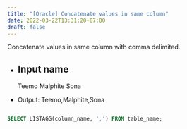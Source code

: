 ```yaml
---
title: "[Oracle] Concatenate values in same column"
date: 2022-03-22T13:31:20+07:00
draft: false
---
```


Concatenate values in same column with comma delimited. 

 - Input
   name
   ----
   Teemo
   Malphite
   Sona

-  Output: Teemo,Malphite,Sona

```SQL

SELECT LISTAGG(column_name, ',') FROM table_name;

```


